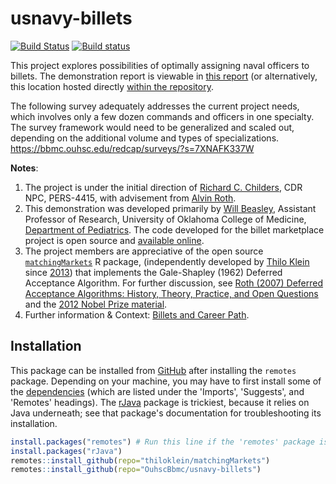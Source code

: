# usnavy-billets

[![Build Status](https://travis-ci.org/OuhscBbmc/usnavy-billets.svg?branch=master)](https://travis-ci.org/OuhscBbmc/usnavy-billets)  [![Build status](https://ci.appveyor.com/api/projects/status/9prab5vvec9sa4ms?svg=true)](https://ci.appveyor.com/project/wibeasley/usnavy-billets)

This project explores possibilities of optimally assigning naval officers to billets.  The demonstration report is viewable in [this report](https://rawgit.com/OuhscBbmc/usnavy-billets/master/analysis/select-1/select-1.html) (or alternatively, this location hosted directly [within the repository](https://github.com/OuhscBbmc/usnavy-billets/blob/master/analysis/select-1/select-1.md).

The following survey adequately addresses the current project needs, which involves only a few dozen commands and officers in one specialty.  The survey framework would need to be generalized and scaled out, depending on the additional volume and types of specializations. https://bbmc.ouhsc.edu/redcap/surveys/?s=7XNAFK337W

**Notes**:

1. The project is under the initial direction of [Richard C. Childers](mailto:richard.childers@navy.mil), CDR NPC, PERS-4415, with advisement from [Alvin Roth](http://web.stanford.edu/~alroth/).
1. This demonstration was developed primarily by [Will Beasley](http://ouhsc.edu/bbmc/team/), Assistant Professor of Research, University of Oklahoma College of Medicine, [Department of Pediatrics](http://www.oumedicine.com/pediatrics).  The code developed for the billet marketplace project is open source and [available online](https://github.com/OuhscBbmc/usnavy-billets).  
1. The project members are appreciative of the open source [`matchingMarkets`](https://cran.r-project.org/package=matchingMarkets) R package, (independently developed by [Thilo Klein](https://github.com/thiloklein) since [2013](https://github.com/thiloklein/matchingMarkets/commits/master)) that implements the Gale-Shapley (1962) Deferred Acceptance Algorithm. For further discussion, see [Roth (2007) Deferred Acceptance Algorithms: History, Theory, Practice, and
Open Questions](https://dash.harvard.edu/bitstream/handle/1/2579651/Roth_Deferred%20Acceptance.pdf) and the [2012 Nobel Prize material](http://www.nobelprize.org/nobel_prizes/economic-sciences/laureates/2012/press.html).
1. Further information & Context: [Billets and Career Path](http://www.public.navy.mil/bupers-npc/officer/Detailing/IWC/IP/Pages/BilletsandCareerPath.aspx).

## Installation

This package can be installed from [GitHub](https://github.com/OuhscBbmc/usnavy-billets) after installing the `remotes` package.  Depending on your machine, you may have to first install some of the [dependencies](https://github.com/OuhscBbmc/usnavy-billets/blob/master/DESCRIPTION) (which are listed under the 'Imports', 'Suggests', and 'Remotes' headings).  The [rJava](https://CRAN.R-project.org/package=rJava) package is trickiest, because it relies on Java underneath; see that package's documentation for troubleshooting its installation.

```r
install.packages("remotes") # Run this line if the 'remotes' package isn't installed already.
install.packages("rJava")
remotes::install_github(repo="thiloklein/matchingMarkets")
remotes::install_github(repo="OuhscBbmc/usnavy-billets")
```
